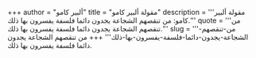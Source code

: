 +++
author = "ألبير كامو"
title = "مقولة ألبير كامو"
description = '''مقولة ألبير كامو: من تنقصهم الشجاعة يجدون دائما فلسفة يفسرون بها ذلك.'''
quote = '''من تنقصهم الشجاعة يجدون دائما فلسفة يفسرون بها ذلك.'''
slug = '''من-تنقصهم-الشجاعة-يجدون-دائما-فلسفة-يفسرون-بها-ذلك'''
+++
من تنقصهم الشجاعة يجدون دائما فلسفة يفسرون بها ذلك.
